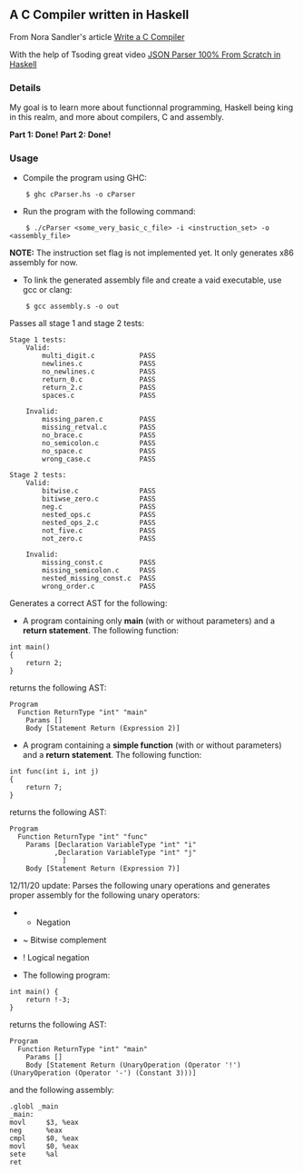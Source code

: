 ## A C Compiler written in Haskell

From Nora Sandler's article [Write a C Compiler](https://norasandler.com/2017/11/29/Write-a-Compiler.html)

With the help of Tsoding great video [JSON Parser 100% From Scratch in Haskell](https://www.youtube.com/watch?v=N9RUqGYuGfw&t=957s)

### Details
My goal is to learn more about functionnal programming, Haskell being king in this realm, and more about compilers, C and assembly.  

**Part 1: Done!**
**Part 2: Done!**

### Usage

- Compile the program using GHC:
```
    $ ghc cParser.hs -o cParser
```

- Run the program with the following command:
```
    $ ./cParser <some_very_basic_c_file> -i <instruction_set> -o <assembly_file>
```
**NOTE:** The instruction set flag is not implemented yet. It only generates x86 assembly for now.

- To link the generated assembly file and create a vaid executable, use gcc or clang:
```
    $ gcc assembly.s -o out 
```

Passes all stage 1 and stage 2 tests:

```
Stage 1 tests:
    Valid:
        multi_digit.c           PASS
        newlines.c              PASS
        no_newlines.c           PASS
        return_0.c              PASS
        return_2.c              PASS
        spaces.c                PASS

    Invalid:
        missing_paren.c         PASS 
        missing_retval.c        PASS
        no_brace.c              PASS
        no_semicolon.c          PASS
        no_space.c              PASS 
        wrong_case.c            PASS

Stage 2 tests:
    Valid:
        bitwise.c               PASS
        bitiwse_zero.c          PASS
        neg.c                   PASS
        nested_ops.c            PASS
        nested_ops_2.c          PASS
        not_five.c              PASS
        not_zero.c              PASS

    Invalid:
        missing_const.c         PASS
        missing_semicolon.c     PASS
        nested_missing_const.c  PASS
        wrong_order.c           PASS

```

Generates a correct AST for the following:
- A program containing only **main** (with or without parameters) and a **return statement**.
The following function:
```
int main()
{
    return 2;
}
```
returns the following AST:
```
Program
  Function ReturnType "int" "main"
    Params []
    Body [Statement Return (Expression 2)]
```

- A program containing a **simple function** (with or without parameters) and a **return statement**.
The following function:
```
int func(int i, int j)
{
    return 7;
}
```
returns the following AST:
```
Program
  Function ReturnType "int" "func"
    Params [Declaration VariableType "int" "i"
           ,Declaration VariableType "int" "j"
             ]
    Body [Statement Return (Expression 7)]
```


12/11/20 update: Parses the following unary operations and generates proper assembly for the following unary operators:
- - Negation
- ~ Bitwise complement
- ! Logical negation

- The following program:

```
int main() {
    return !-3;
}
```

returns the following AST:
```
Program
  Function ReturnType "int" "main"
    Params []
    Body [Statement Return (UnaryOperation (Operator '!') (UnaryOperation (Operator '-') (Constant 3)))]
```

and the following assembly:

```
.globl _main
_main:
movl     $3, %eax
neg      %eax
cmpl     $0, %eax
movl     $0, %eax
sete     %al
ret
```


